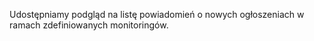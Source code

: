 Udostępniamy podgląd na listę powiadomień o nowych ogłoszeniach w ramach
zdefiniowanych monitoringów.
